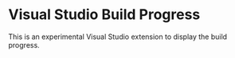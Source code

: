 Visual Studio Build Progress 
==============================

This is an experimental Visual Studio extension to display the build progress.

